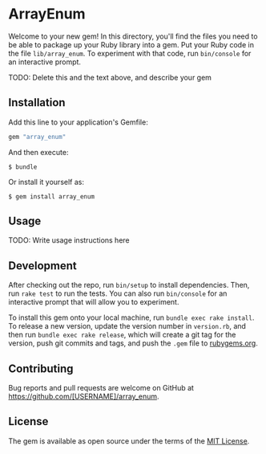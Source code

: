 # ArrayEnum

Welcome to your new gem! In this directory, you'll find the files you need to be able to package up your Ruby library into a gem. Put your Ruby code in the file `lib/array_enum`. To experiment with that code, run `bin/console` for an interactive prompt.

TODO: Delete this and the text above, and describe your gem

## Installation

Add this line to your application's Gemfile:

```ruby
gem "array_enum"
```

And then execute:

    $ bundle

Or install it yourself as:

    $ gem install array_enum

## Usage

TODO: Write usage instructions here

## Development

After checking out the repo, run `bin/setup` to install dependencies. Then, run `rake test` to run the tests. You can also run `bin/console` for an interactive prompt that will allow you to experiment.

To install this gem onto your local machine, run `bundle exec rake install`. To release a new version, update the version number in `version.rb`, and then run `bundle exec rake release`, which will create a git tag for the version, push git commits and tags, and push the `.gem` file to [rubygems.org](https://rubygems.org).

## Contributing

Bug reports and pull requests are welcome on GitHub at https://github.com/[USERNAME]/array_enum.

## License

The gem is available as open source under the terms of the [MIT License](https://opensource.org/licenses/MIT).
